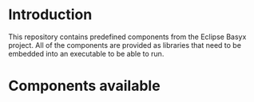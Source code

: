 # Introduction

This repository contains predefined components from the Eclipse Basyx project. All of the components are provided as libraries that need to be embedded into an executable to be able to run.

# Components available

